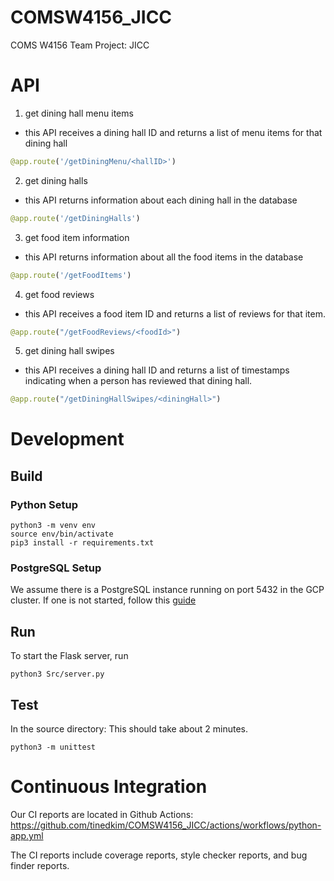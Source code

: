 # COMSW4156_JICC
COMS W4156 Team Project: JICC
# API
1. get dining hall menu items
- this API receives a dining hall ID and returns a list of menu items for that dining hall
```python
@app.route('/getDiningMenu/<hallID>')
```
2. get dining halls
- this API returns information about each dining hall in the database
```python
@app.route('/getDiningHalls')
```
3. get food item information
- this API returns information about all the food items in the database
```python
@app.route('/getFoodItems')
```
4. get food reviews
- this API receives a food item ID and returns a list of reviews for that item.
```python
@app.route("/getFoodReviews/<foodId>")
```
5. get dining hall swipes
- this API receives a dining hall ID and returns a list of timestamps indicating when a person has reviewed that dining hall.
```python
@app.route("/getDiningHallSwipes/<diningHall>")
```


# Development
## Build
### Python Setup
```
python3 -m venv env
source env/bin/activate
pip3 install -r requirements.txt
```
### PostgreSQL Setup
We assume there is a PostgreSQL instance running on port 5432 in the GCP cluster. If one is not started, follow this [guide](https://www.digitalocean.com/community/tutorials/how-to-install-and-use-postgresql-on-ubuntu-18-04)
## Run 
To start the Flask server, run
```
python3 Src/server.py 
```
## Test
In the source directory:
This should take about 2 minutes.
```
python3 -m unittest
```

# Continuous Integration
Our CI reports are located in Github Actions: https://github.com/tinedkim/COMSW4156_JICC/actions/workflows/python-app.yml

The CI reports include coverage reports, style checker reports, and bug finder reports.
